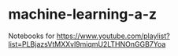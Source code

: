 # machine-learning-a-z
Notebooks for https://www.youtube.com/playlist?list=PLBjazsVtMXXvl9miqmU2LTHNOnGGB7Yoa
